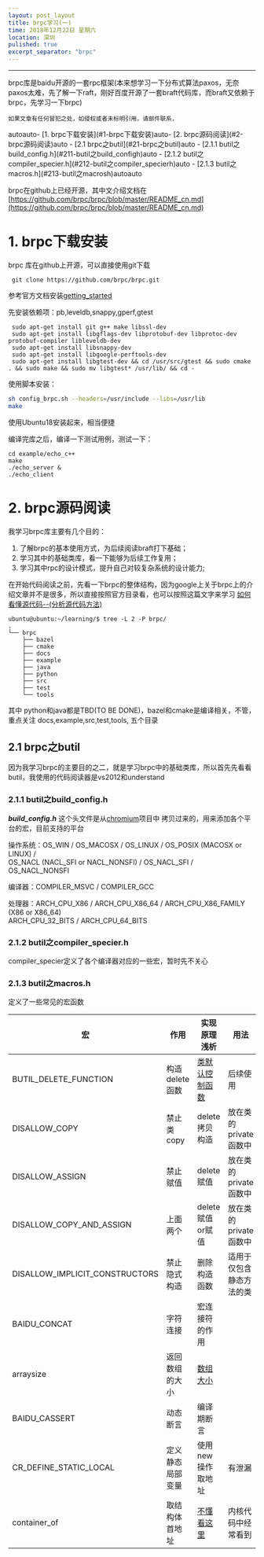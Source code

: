```yaml
---
layout: post_layout
title: brpc学习(一)
time: 2018年12月22日 星期六
location: 深圳
pulished: true
excerpt_separator: "brpc"
---
```


---
brpc库是baidu开源的一套rpc框架(本来想学习一下分布式算法paxos，无奈paxos太难，先了解一下raft，刚好百度开源了一套braft代码库，而braft又依赖于brpc，先学习一下brpc)

    如果文章有任何冒犯之处，如侵权或者未标明引用，请邮件联系，


<!-- TOC -->autoauto- [1. brpc下载安装](#1-brpc下载安装)auto- [2. brpc源码阅读](#2-brpc源码阅读)auto    - [2.1 brpc之butil](#21-brpc之butil)auto        - [2.1.1 butil之build_config.h](#211-butil之build_configh)auto        - [2.1.2 butil之compiler_specier.h](#212-butil之compiler_specierh)auto        - [2.1.3 butil之macros.h](#213-butil之macrosh)autoauto<!-- /TOC -->

brpc在github上已经开源，其中文介绍文档在 [https://github.com/brpc/brpc/blob/master/README_cn.md](https://github.com/brpc/brpc/blob/master/README_cn.md)


# 1. brpc下载安装

brpc 库在github上开源，可以直接使用git下载
```shell
 git clone https://github.com/brpc/brpc.git
```

参考官方文档安装[getting_started](https://github.com/brpc/brpc/blob/master/docs/cn/getting_started.md)

先安装依赖项：pb,leveldb,snappy,gperf,gtest
```shell
 sudo apt-get install git g++ make libssl-dev
 sudo apt-get install libgflags-dev libprotobuf-dev libprotoc-dev protobuf-compiler libleveldb-dev
 sudo apt-get install libsnappy-dev
 sudo apt-get install libgoogle-perftools-dev
 sudo apt-get install libgtest-dev && cd /usr/src/gtest && sudo cmake . && sudo make && sudo mv libgtest* /usr/lib/ && cd -
```
使用脚本安装：
```sh
sh config_brpc.sh --headers=/usr/include --libs=/usr/lib
make
```

使用Ubuntu18安装起来，相当便捷

编译完库之后，编译一下测试用例，测试一下：
```shell
cd example/echo_c++
make
./echo_server &
./echo_client
```

# 2. brpc源码阅读

我学习brpc库主要有几个目的：

1. 了解brpc的基本使用方式，为后续阅读braft打下基础；
2. 学习其中的基础类库，看一下能够为后续工作复用；
3. 学习其中rpc的设计模式，提升自己对较复杂系统的设计能力;

在开始代码阅读之前，先看一下brpc的整体结构，因为google上关于brpc上的介绍文章并不是很多，所以直接按照官方目录看，也可以按照这篇文字来学习 [如何看懂源代码--(分析源代码方法)](http://www.cnblogs.com/ToDoToTry/archive/2009/06/21/1507760.html)


```shell
ubuntu@ubuntu:~/learning/$ tree -L 2 -P brpc/ 
.
└── brpc
    ├── bazel
    ├── cmake
    ├── docs
    ├── example
    ├── java
    ├── python
    ├── src
    ├── test
    └── tools
```

其中 python和java都是TBD(TO BE DONE)，bazel和cmake是编译相关，不管，重点关注 docs,example,src,test,tools, 五个目录

## 2.1 brpc之butil
因为我学习brpc的主要目的之二，就是学习brpc中的基础类库，所以首先先看看butil，我使用的代码阅读器是vs2012和understand

### 2.1.1 butil之build_config.h

***build_config.h*** 这个头文件是从[chromium](https://github.com/chromium/chromium)项目中 拷贝过来的，用来添加各个平台的宏，目前支持的平台

操作系统：OS_WIN / OS_MACOSX / OS_LINUX / OS_POSIX (MACOSX or LINUX) /   
OS_NACL (NACL_SFI or NACL_NONSFI) / OS_NACL_SFI / OS_NACL_NONSFI  

编译器：COMPILER_MSVC / COMPILER_GCC

处理器：ARCH_CPU_X86 / ARCH_CPU_X86_64 / ARCH_CPU_X86_FAMILY (X86 or X86_64)  
ARCH_CPU_32_BITS / ARCH_CPU_64_BITS

### 2.1.2 butil之compiler_specier.h
compiler_specier定义了各个编译器对应的一些宏，暂时先不关心

### 2.1.3 butil之macros.h
定义了一些常见的宏函数


| 宏 | 作用 | 实现原理浅析 | 用法 |
| ------ | ------ | ------ | ------ |
|BUTIL_DELETE_FUNCTION | 构造delete函数 | [类默认控制函数](https://www.cnblogs.com/lsgxeva/p/7787438.html) | 后续使用 |
| DISALLOW_COPY | 禁止类copy | delete 拷贝构造  | 放在类的private函数中 |
| DISALLOW_ASSIGN | 禁止赋值 | delete 赋值  | 放在类的private函数中 |
| DISALLOW_COPY_AND_ASSIGN | 上面两个 | delete 赋值or赋值  | 放在类的private函数中 |
| DISALLOW_IMPLICIT_CONSTRUCTORS | 禁止隐式构造 | 删除构造函数 | 适用于仅包含 静态方法的类 |
| BAIDU_CONCAT | 字符连接 | 宏连接符的作用 |  |
| arraysize | 返回数组的大小 | [数组大小](https://www.cnblogs.com/tekkaman/p/3268518.html)|  |
| BAIDU_CASSERT | 动态断言 | 编译期断言 |  |
| CR_DEFINE_STATIC_LOCAL | 定义静态局部变量 | 使用new操作取地址 | 有泄漏 |
| container_of | 取结构体首地址 | [不懂看这里](https://blog.csdn.net/s2603898260/article/details/79371024)| 内核代码中经常看到 |